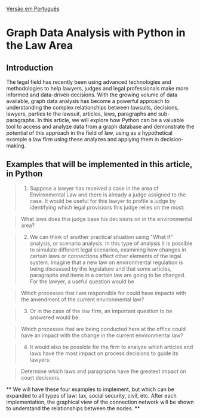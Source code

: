 [Versão em Português](https://github.com/diegomiranda02/juris-graph-insights/blob/main/README-ptBR.md)

# Graph Data Analysis with Python in the Law Area

## Introduction

The legal field has recently been using advanced technologies and methodologies to help lawyers, judges and legal professionals make more informed and data-driven decisions. With the growing volume of data available, graph data analysis has become a powerful approach to understanding the complex relationships between lawsuits, decisions, lawyers, parties to the lawsuit, articles, laws, paragraphs and sub-paragraphs. In this article, we will explore how Python can be a valuable tool to access and analyze data from a graph database and demonstrate the potential of this approach in the field of law, using as a hypothetical example a law firm using these analyzes and applying them in decision-making.

## Examples that will be implemented in this article, in Python

> 1. Suppose a lawyer has received a case in the area of ​​Environmental Law and there is already a judge assigned to the case. It would be useful for this lawyer to profile a judge by identifying which legal provisions this judge relies on the most:

> What laws does this judge base his decisions on in the environmental area?

> 2. We can think of another practical situation using "What If" analysis, or scenario analysis. In this type of analysis it is possible to simulate different legal scenarios, examining how changes in certain laws or connections affect other elements of the legal system. Imagine that a new law on environmental regulation is being discussed by the legislature and that some articles, paragraphs and items in a certain law are going to be changed. For the lawyer, a useful question would be

> Which processes that I am responsible for could have impacts with the amendment of the current environmental law?

> 3. Or in the case of the law firm, an important question to be answered would be:

> Which processes that are being conducted here at the office could have an impact with the change in the current environmental law?

> 4. It would also be possible for the firm to analyze which articles and laws have the most impact on process decisions to guide its lawyers:

> Determine which laws and paragraphs have the greatest impact on court decisions.

** We will have these four examples to implement, but which can be expanded to all types of law: tax, social security, civil, etc. After each implementation, the graphical view of the connection network will be shown to understand the relationships between the nodes. **